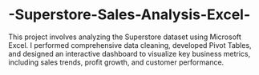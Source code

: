 # -Superstore-Sales-Analysis-Excel-
This project involves analyzing the Superstore dataset using Microsoft Excel. I performed comprehensive data cleaning, developed Pivot Tables, and designed an interactive dashboard to visualize key business metrics, including sales trends, profit growth, and customer performance.

